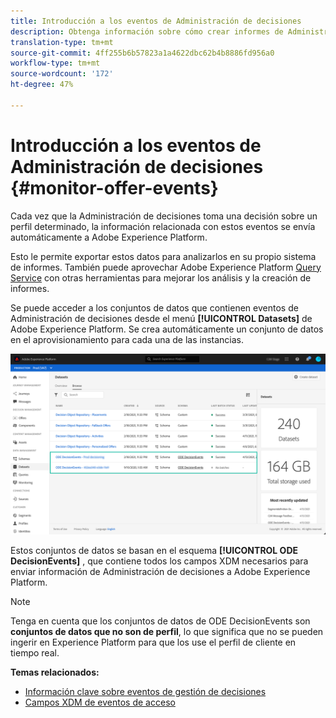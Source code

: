 ```yaml
---
title: Introducción a los eventos de Administración de decisiones
description: Obtenga información sobre cómo crear informes de Administración de decisiones en Adobe Experience Platform.
translation-type: tm+mt
source-git-commit: 4ff255b6b57823a1a4622dbc62b4b8886fd956a0
workflow-type: tm+mt
source-wordcount: '172'
ht-degree: 47%

---
```


# Introducción a los eventos de Administración de decisiones {#monitor-offer-events}

Cada vez que la Administración de decisiones toma una decisión sobre un perfil determinado, la información relacionada con estos eventos se envía automáticamente a Adobe Experience Platform.

Esto le permite exportar estos datos para analizarlos en su propio sistema de informes. También puede aprovechar Adobe Experience Platform [Query Service](https://experienceleague.adobe.com/docs/experience-platform/query/home.html?lang=es) con otras herramientas para mejorar los análisis y la creación de informes.

Se puede acceder a los conjuntos de datos que contienen eventos de Administración de decisiones desde el menú **[!UICONTROL Datasets]** de Adobe Experience Platform. Se crea automáticamente un conjunto de datos en el aprovisionamiento para cada una de las instancias.

![](../assets/events-datasets-list.png)

Estos conjuntos de datos se basan en el esquema **[!UICONTROL ODE DecisionEvents]** , que contiene todos los campos XDM necesarios para enviar información de Administración de decisiones a Adobe Experience Platform.

>[!NOTE]
>
>Tenga en cuenta que los conjuntos de datos de ODE DecisionEvents son **conjuntos de datos que no son de perfil**, lo que significa que no se pueden ingerir en Experience Platform para que los use el perfil de cliente en tiempo real.

**Temas relacionados:**

* [Información clave sobre eventos de gestión de decisiones](../reports/key-information.md)
* [Campos XDM de eventos de acceso](../reports/xdm-fields.md)
